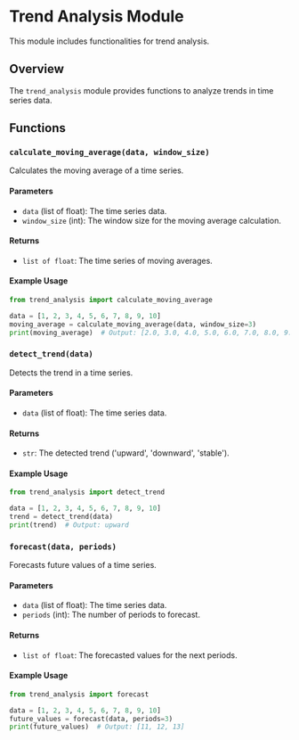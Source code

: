 
# Trend Analysis Module

This module includes functionalities for trend analysis.

## Overview

The `trend_analysis` module provides functions to analyze trends in time series data.

## Functions

### `calculate_moving_average(data, window_size)`

Calculates the moving average of a time series.

#### Parameters

- `data` (list of float): The time series data.
- `window_size` (int): The window size for the moving average calculation.

#### Returns

- `list of float`: The time series of moving averages.

#### Example Usage

```python
from trend_analysis import calculate_moving_average

data = [1, 2, 3, 4, 5, 6, 7, 8, 9, 10]
moving_average = calculate_moving_average(data, window_size=3)
print(moving_average)  # Output: [2.0, 3.0, 4.0, 5.0, 6.0, 7.0, 8.0, 9.0]
```

### `detect_trend(data)`

Detects the trend in a time series.

#### Parameters

- `data` (list of float): The time series data.

#### Returns

- `str`: The detected trend ('upward', 'downward', 'stable').

#### Example Usage

```python
from trend_analysis import detect_trend

data = [1, 2, 3, 4, 5, 6, 7, 8, 9, 10]
trend = detect_trend(data)
print(trend)  # Output: upward
```

### `forecast(data, periods)`

Forecasts future values of a time series.

#### Parameters

- `data` (list of float): The time series data.
- `periods` (int): The number of periods to forecast.

#### Returns

- `list of float`: The forecasted values for the next periods.

#### Example Usage

```python
from trend_analysis import forecast

data = [1, 2, 3, 4, 5, 6, 7, 8, 9, 10]
future_values = forecast(data, periods=3)
print(future_values)  # Output: [11, 12, 13]
```
